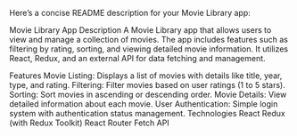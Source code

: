 
Here’s a concise README description for your Movie Library app:

Movie Library App
Description
A Movie Library app that allows users to view and manage a collection of movies. The app includes features such as filtering by rating, sorting, and viewing detailed movie information. It utilizes React, Redux, and an external API for data fetching and management.

Features
Movie Listing: Displays a list of movies with details like title, year, type, and rating.
Filtering: Filter movies based on user ratings (1 to 5 stars).
Sorting: Sort movies in ascending or descending order.
Movie Details: View detailed information about each movie.
User Authentication: Simple login system with authentication status management.
Technologies
React
Redux (with Redux Toolkit)
React Router
Fetch API
